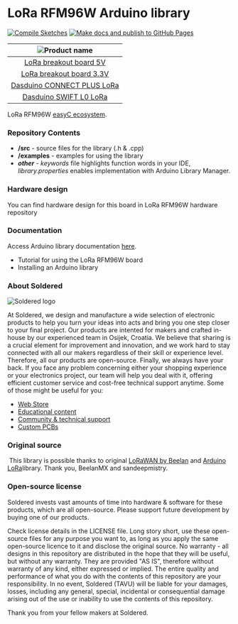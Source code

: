 # LoRa RFM96W Arduino library

[![Compile Sketches](http://github-actions.40ants.com/e-radionicacom/Soldered-LORA-RFM96W-Arduino-Library/matrix.svg?branch=dev&only=Compile%20Sketches)](https://github.com/e-radionicacom/Soldered-LORA-RFM96W-Arduino-Library/actions/workflows/compile_test.yml)
[![Make docs and publish to GitHub Pages](https://github.com/e-radionicacom/Soldered-LORA-RFM96W-Arduino-Library/actions/workflows/make_docs.yml/badge.svg?branch=dev)](https://github.com/e-radionicacom/Soldered-LORA-RFM96W-Arduino-Library/actions/workflows/make_docs.yml)

| ![Product name](https://upload.wikimedia.org/wikipedia/commons/8/8f/Example_image.svg) |
| :---------------------------------------------------------------------------------------------: |
| [LoRa breakout board 5V](https://www.solde.red/333157)                                                            |
| [LoRa breakout board 3.3V](https://www.solde.red/333158)                                                          |
| [Dasduino CONNECT PLUS LoRa](https://www.solde.red/333161)                                                        |
| [Dasduino SWIFT L0 LoRa](https://www.solde.red/333162)                                                            |

LoRa RFM96W [easyC ecosystem](https://www.soldered.com/easyC). 

### Repository Contents
- **/src** - source files for the library (.h & .cpp)
- **/examples** - examples for using the library
- ***other*** - *keywords* file highlights function words in your IDE, *library.properties* enables implementation with Arduino Library Manager.

### Hardware design
You can find hardware design for this board in LoRa RFM96W hardware repository

### Documentation

Access Arduino library documentation [here](https://e-radionicacom.github.io/Soldered-LORA-RFM96W-Arduino-Library/).

- Tutorial for using the LoRa RFM96W board
- Installing an Arduino library

### About Soldered
![Soldered logo](https://raw.githubusercontent.com/e-radionicacom/Soldered-LORA-RFM96W-Arduino-Library/dev/extras/Logo%20horizontal-2.svg)

At Soldered, we design and manufacture a wide selection of electronic products to help you turn your ideas into acts and bring you one step closer to your final project. Our products are intented for makers and crafted in-house by our experienced team in Osijek, Croatia. We believe that sharing is a crucial element for improvement and innovation, and we work hard to stay connected with all our makers regardless of their skill or experience level. Therefore, all our products are open-source. Finally, we always have your back. If you face any problem concerning either your shopping experience or your electronics project, our team will help you deal with it, offering efficient customer service and cost-free technical support anytime. Some of those might be useful for you:

- [Web Store](https://www.soldered.com)
- [Educational content](https://learn.soldered.com)
- [Community & technical support](https://community.soldered.com)
- [Custom PCBs](https://pcb.soldered.com)


### Original source
​
This library is possible thanks to original [LoRaWAN by Beelan](https://github.com/BeelanMX/Beelan-LoRaWAN) and [Arduino LoRa](https://github.com/sandeepmistry/arduino-LoRa)library. Thank you, BeelanMX and sandeepmistry. 


### Open-source license
Soldered invests vast amounts of time into hardware & software for these products, which are all open-source. Please support future development by buying one of our products. 

Check license details in the LICENSE file. Long story short, use these open-source files for any purpose you want to, as long as you apply the same open-source licence to it and disclose the original source. No warranty - all designs in this repository are distributed in the hope that they will be useful, but without any warranty. They are provided "AS IS", therefore without warranty of any kind, either expressed or implied. The entire quality and performance of what you do with the contents of this repository are your responsibility. In no event, Soldered (TAVU) will be liable for your damages, losses, including any general, special, incidental or consequential damage arising out of the use or inability to use the contents of this repository. 

Thank you from your fellow makers at Soldered.

